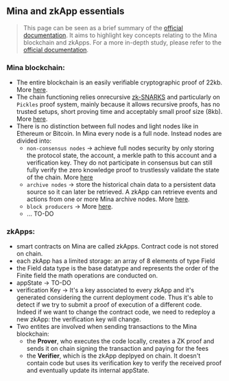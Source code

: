## Mina and zkApp essentials
>This page can be seen as a brief summary of the [official documentation](https://docs.minaprotocol.com/). It aims to highlight key concepts relating to the Mina blockchain and zkApps. For a more in-depth study, please refer to the [official documentation](https://docs.minaprotocol.com/).

### Mina blockchain:
- The entire blockchain is an easily verifiable cryptographic proof of 22kb. More [here](https://minaprotocol.com/blog/22kb-sized-blockchain-a-technical-reference).
- The chain functioning relies onrecursive [zk-SNARKS](https://minaprotocol.com/blog/what-are-zk-snarks) and particularly on `Pickles` proof system, mainly because it allows recursive proofs, has no trusted setups, short proving time and acceptably small proof size (8kb). More [here](https://minaprotocol.com/blog/meet-pickles-snark-enabling-smart-contracts-on-coda-protocol).
- There is no distinction between full nodes and light nodes like in Ethereum or Bitcoin. In Mina every node is a full node. Instead nodes are divided into:
  - `non-consensus nodes` -> achieve full nodes security by only storing the protocol state, the account, a merkle path to this account and a verification key. They do not participate in consensus but can still fully verify the zero knowledge proof to trustlessly validate the state of the chain. More [here](https://minaprotocol.com/blog/22kb-sized-blockchain-a-technical-reference#:~:text=to%20full%20nodes.-,This,-client%20software%20for)
  - `archive nodes` -> store the historical chain data to a persistent data source so it can later be retrieved. A zkApp can retrieve events and actions from one or more Mina archive nodes. More [here](https://docs.minaprotocol.com/node-operators/archive-node/getting-started).
  - `block producers` -> More [here](https://docs.minaprotocol.com/mina-protocol/block-producers).
  - ... TO-DO


### zkApps:
- smart contracts on Mina are called zkApps. Contract code is not stored on chain.
- each zkApp has a limited storage: an array of 8 elements of type Field 
- the Field data type is the base datatype and represents the order of the Finite field the math operations are conducted on. 
- appState -> TO-DO
- verification Key -> It's a key associated to every zkApp and it's generated considering the current deployment code. Thus it's able to detect if we try to submit a proof of execution of a different code. Indeed if we want to change the contract code, we need to redeploy a new zkApp: the verification key will change.
- Two entites are involved when sending transactions to the Mina blockchain:
  - the **Prover**, who executes the code locally, creates a ZK proof and sends it on chain signing the transaction and paying for the fees 
  - the **Verifier**, which is the zkApp deplpyed on chain. It doesn't contain code but uses its verification key to verify the received proof and eventually update its internal appState.


